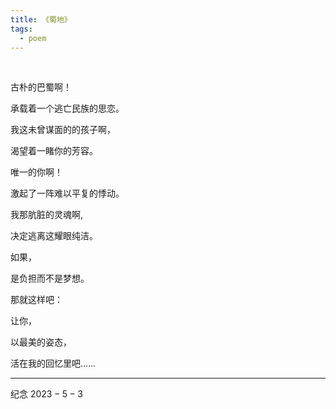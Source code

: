 ```yaml
---
title: 《蜀地》
tags:
  - poem
---
```


<br>

古朴的巴蜀啊！<br>

承载着一个逃亡民族的思恋。<br>

我这未曾谋面的的孩子啊，<br>

渴望着一睹你的芳容。<br>

唯一的你啊！<br>

激起了一阵难以平复的悸动。<br>

我那肮脏的灵魂啊,<br>

决定逃离这耀眼纯洁。<br>

如果，<br>

是负担而不是梦想。<br>

那就这样吧：<br>

让你，<br>

以最美的姿态，<br>

活在我的回忆里吧……<br>

---

纪念 $2023-5-3$